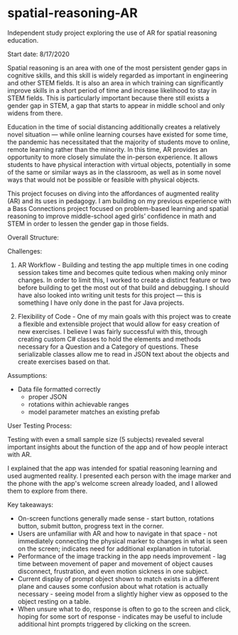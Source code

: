 # spatial-reasoning-AR
Independent study project exploring the use of AR for spatial reasoning education.

Start date: 8/17/2020

Spatial reasoning is an area with one of the most persistent gender gaps in cognitive skills, and this skill is widely regarded as important in engineering and other STEM fields. It is also an area in which training can significantly improve skills in a short period of time and increase likelihood to stay in STEM fields. This is particularly important because there still exists a gender gap in STEM, a gap that starts to appear in middle school and only widens from there.

Education in the time of social distancing additionally creates a relatively novel situation — while online learning courses have existed for some time, the pandemic has necessitated that the majority of students move to online, remote learning rather than the minority. In this time, AR provides an opportunity to more closely simulate the in-person experience. It allows students to have physical interaction with virtual objects, potentially in some of the same or similar ways as in the classroom, as well as in some novel ways that would not be possible or feasible with physical objects.

This project focuses on diving into the affordances of augmented reality (AR) and its uses in pedagogy. I am building on my previous experience with a Bass Connections project focused on problem-based learning and spatial reasoning to improve middle-school aged girls’ confidence in math and STEM in order to lessen the gender gap in those fields.

Overall Structure:

Challenges:
1. AR Workflow - Building and testing the app multiple times in one coding session takes time and becomes quite tedious when making only minor changes. In order to limit this, I worked to create a distinct feature or two before building to get the most out of that build and debugging. I should have also looked into writing unit tests for this project — this is something I have only done in the past for Java projects.

1. Flexibility of Code - One of my main goals with this project was to create a flexible and extensible project that would allow for easy creation of new exercises. I believe I was fairly successful with this, through creating custom C# classes to hold the elements and methods necessary for a Question and a Category of questions. These serializable classes allow me to read in JSON text about the objects and create exercises based on that.

Assumptions:
* Data file formatted correctly
  * proper JSON
  * rotations within achievable ranges
  * model parameter matches an existing prefab

User Testing Process:

Testing with even a small sample size (5 subjects) revealed several important insights about the function of the app and of how people interact with AR.

I explained that the app was intended for spatial reasoning learning and used augmented reality. I presented each person with the image marker and the phone with the app's welcome screen already loaded, and I allowed them to explore from there.

Key takeaways:
* On-screen functions generally made sense - start button, rotations button, submit button, progress text in the corner.
* Users are unfamiliar with AR and how to navigate in that space - not immediately connecting the physical marker to changes in what is seen on the screen; indicates need for additional explanation in tutorial.
* Performance of the image tracking in the app needs improvement - lag time between movement of paper and movement of object causes disconnect, frustration, and even motion sickness in one subject.
* Current display of prompt object shown to match exists in a different plane and causes some confusion about what rotation is actually necessary - seeing model from a slightly higher view as opposed to the object resting on a table.
* When unsure what to do, response is often to go to the screen and click, hoping for some sort of response - indicates may be useful to include additional hint prompts triggered by clicking on the screen.
